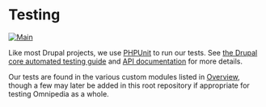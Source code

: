 # Testing

[![Main](https://github.com/neurocracy/omnipedia/actions/workflows/main.yml/badge.svg)](https://github.com/neurocracy/omnipedia/actions/workflows/main.yml)

Like most Drupal projects, we use [PHPUnit](https://phpunit.de/) to run our
tests. See [the Drupal core automated testing
guide](https://www.drupal.org/docs/develop/automated-testing) and [API
documentation](https://api.drupal.org/api/drupal/core!core.api.php/group/testing)
for more details.

Our tests are found in the various custom modules listed in
[Overview](overview.md), though a few may later be added in this root repository
if appropriate for testing Omnipedia as a whole.
